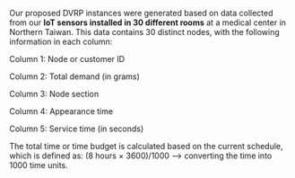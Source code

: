 Our proposed DVRP instances were generated based on data collected from our **IoT sensors installed in 30 different rooms** at a medical center in Northern Taiwan. 
This data contains 30 distinct nodes, with the following information in each column:

Column 1: Node or customer ID

Column 2: Total demand (in grams)

Column 3: Node section

Column 4: Appearance time

Column 5: Service time (in seconds)

The total time or time budget is calculated based on the current schedule, which is defined as:
(8 hours × 3600)/1000 --> converting the time into 1000 time units.
